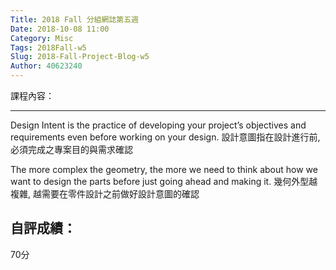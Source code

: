 ```yaml
---
Title: 2018 Fall 分組網誌第五週
Date: 2018-10-08 11:00
Category: Misc
Tags: 2018Fall-w5
Slug: 2018-Fall-Project-Blog-w5
Author: 40623240
---
```




<!-- PELICAN_END_SUMMARY -->

課程內容：

----
Design Intent is the practice of developing your project’s objectives and requirements even before working on your design. 設計意圖指在設計進行前, 必須完成之專案目的與需求確認

The more complex the geometry, the more we need to think about how we want to design the parts before just going ahead and making it. 幾何外型越複雜, 越需要在零件設計之前做好設計意圖的確認

自評成績：
----
70分



